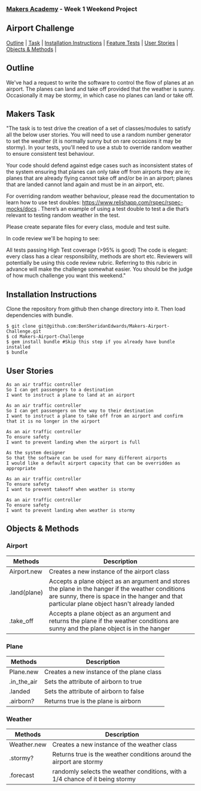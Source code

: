 ### [Makers Academy](http://www.makersacademy.com) - Week 1 Weekend Project

Airport Challenge 
-

[Outline](#Outline) | [Task](#Task) | [Installation Instructions](#Installation) | [Feature Tests](#Feature_Tests) | [User Stories](#Story) | [Objects & Methods](#Methods) |


## <a name="Outline">Outline</a>
 
We've had a request to write the software to control the flow of planes at an airport. The planes can land and take off provided that the weather is sunny. Occasionally it may be stormy, in which case no planes can land or take off.

## <a name="Task">Makers Task</a>
"The task is to test drive the creation of a set of classes/modules to satisfy all the below user stories. You will need to use a random number generator to set the weather (it is normally sunny but on rare occasions it may be stormy). In your tests, you'll need to use a stub to override random weather to ensure consistent test behaviour.

Your code should defend against edge cases such as inconsistent states of the system ensuring that planes can only take off from airports they are in; planes that are already flying cannot take off and/or be in an airport; planes that are landed cannot land again and must be in an airport, etc.

For overriding random weather behaviour, please read the documentation to learn how to use test doubles: https://www.relishapp.com/rspec/rspec-mocks/docs . There’s an example of using a test double to test a die that’s relevant to testing random weather in the test.

Please create separate files for every class, module and test suite.

In code review we'll be hoping to see:

All tests passing
High Test coverage (>95% is good)
The code is elegant: every class has a clear responsibility, methods are short etc.
Reviewers will potentially be using this code review rubric. Referring to this rubric in advance will make the challenge somewhat easier. You should be the judge of how much challenge you want this weekend."

## <a name="Installation">Installation Instructions</a>

Clone the repository from github then change directory into it. Then load dependencies with bundle.

```
$ git clone git@github.com:BenSheridanEdwards/Makers-Airport-Challenge.git
$ cd Makers-Airport-Challenge
$ gem install bundle #Skip this step if you already have bundle installed
$ bundle
```

## <a name="Story">User Stories</a>

```
As an air traffic controller 
So I can get passengers to a destination 
I want to instruct a plane to land at an airport

As an air traffic controller 
So I can get passengers on the way to their destination 
I want to instruct a plane to take off from an airport and confirm that it is no longer in the airport

As an air traffic controller 
To ensure safety 
I want to prevent landing when the airport is full 

As the system designer
So that the software can be used for many different airports
I would like a default airport capacity that can be overridden as appropriate

As an air traffic controller 
To ensure safety 
I want to prevent takeoff when weather is stormy 

As an air traffic controller 
To ensure safety 
I want to prevent landing when weather is stormy 
```

## <a name="Methods">Objects & Methods</a>

### Airport

| Methods        | Description                                            |
|----------------|--------------------------------------------------------|
| Airport.new | Creates a new instance of the airport class |
| .land(plane)| Accepts a plane object as an argument and stores the plane in the hanger if the weather conditions are sunny, there is space in the hanger and that particular plane object hasn't already landed |
| .take_off | Accepts a plane object as an argument and returns the plane if the weather conditions are sunny and the plane object is in the hanger |


### Plane

| Methods        | Description                                            |
|----------------|--------------------------------------------------------|
| Plane.new | Creates a new instance of the plane class |
| .in_the_air | Sets the attribute of airborn to true | 
| .landed | Sets the attribute of airborn to false |
| .airborn?| Returns true is the plane is airborn |


### Weather

| Methods        | Description                                            |
|----------------|--------------------------------------------------------|
| Weather.new | Creates a new instance of the weather class |
| .stormy? | Returns true is the weather conditions around the airport are stormy |
| .forecast | randomly selects the weather conditions, with a 1/4 chance of it being stormy |
